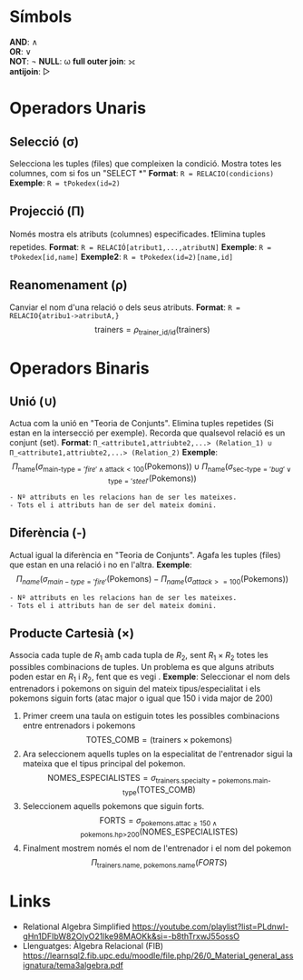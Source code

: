 # Símbols
**AND**: ∧  
**OR**: ∨  
**NOT**: ¬
**NULL**: ω
**full outer join**: ⟗  
**antijoin**: ▷

# Operadors Unaris
## Selecció (σ)
Selecciona les tuples (files) que compleixen la condició.
Mostra totes les columnes, com si fos un "SELECT \*"
**Format**: ``R = RELACIO(condicions)``
**Exemple**: ``R = tPokedex(id=2)``

## Projecció (Π)
Només mostra els atributs (columnes) especificades.
❗Elimina tuples repetides.
**Format**: ``R = RELACIÓ[atribut1,...,atributN]``
**Exemple**: ``R = tPokedex[id,name]``
**Exemple2**: ``R = tPokedex(id=2)[name,id]``

## Reanomenament (ρ)
Canviar el nom d'una relació o dels seus atributs.
**Format**: `R = RELACIO{atribu1->atributA,}`
$$
\text{trainers} = \rho_{\text{trainer\_id/id}} (\text{trainers})
$$

# Operadors Binaris
## Unió (∪)
Actua com la unió en "Teoria de Conjunts".
Elimina tuples repetides (Si estan en la intersecció per exemple).
Recorda que qualsevol relació es un conjunt (set).
**Format**: `Π_<attribute1,attriubte2,...> (Relation_1) ∪ Π_<attribute1,attriubte2,...> (Relation_2)`
**Exemple**: 
$$
\Pi_{\text{name}} \left( \sigma_{\text{main-type} = 'fire' \land \text{attack} < 100} (\text{Pokemons}) \right) \cup \Pi_{\text{name}} \left( \sigma_{\text{sec-type} = 'bug' \lor \text{type} = 'steel'} (\text{Pokemons}) \right)
$$

```ad-important
- Nº attributs en les relacions han de ser les mateixes.
- Tots el i attributs han de ser del mateix domini.
```

## Diferència (-)
Actual igual la diferència en "Teoria de Conjunts".
Agafa les tuples (files) que estan en una relació i no en l'altra.
**Exemple**:
$$
\Pi_{name} (\sigma_{main-type='fire'}(\text{Pokemons}) - \Pi_{name} (\sigma_{attack>=100}(\text{Pokemons}))
$$

```ad-important
- Nº attributs en les relacions han de ser les mateixes.
- Tots el i attributs han de ser del mateix domini.
```




## Producte Cartesià (×)
Associa cada tuple de $R_1$ amb cada tupla de $R_2$, sent $R_1 \times R_2$ totes les possibles combinacions de tuples.
Un problema es que alguns atributs poden estar en $R_1$ i $R_2$, fent que es vegi .
**Exemple**: Seleccionar el nom dels entrenadors i pokemons on siguin del mateix tipus/especialitat i els pokemons siguin forts (atac major o igual que 150 i vida major de 200)
1. Primer creem una taula on estiguin totes les possibles combinacions entre entrenadors i pokemons
$$
\text{TOTES\_COMB} = (\text{trainers} \times \text{pokemons})
$$
2. Ara seleccionem aquells tuples on la especialitat de l'entrenador sigui la mateixa que el tipus principal del pokemon.
$$
\text{NOMES\_ESPECIALISTES} = \sigma_{\text{trainers.specialty} = \text{pokemons.main-type}} (\text{TOTES\_COMB})
$$
3. Seleccionem aquells pokemons que siguin forts.
$$
\text{FORTS} = \sigma_{\text{pokemons.attac} \geq 150 \wedge \text{pokemons.hp>200}} (\text{NOMES\_ESPECIALISTES})
$$
4. Finalment mostrem només el nom de l'entrenador i el nom del pokemon 
$$
\Pi_{\text{trainers.name, pokemons.name}}(FORTS)
$$

# Links
- Relational Algebra Simplified
https://youtube.com/playlist?list=PLdnwl-gHn1DFIbW82OIyO21lke98MAOKk&si=-b8thTrxwJ55ossO
- Llenguatges: Àlgebra Relacional (FIB)
https://learnsql2.fib.upc.edu/moodle/file.php/26/0_Material_general_assignatura/tema3algebra.pdf

